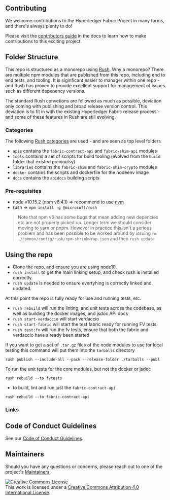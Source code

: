 ## Contributing

We welcome contributions to the Hyperledger Fabric Project in many forms, and
there's always plenty to do!

Please visit the
[contributors guide](http://hyperledger-fabric.readthedocs.io/en/latest/CONTRIBUTING.html) in the
docs to learn how to make contributions to this exciting project.

## Folder Structure

This repo is structured as a monorepo using [Rush](https://rushjs.io/). Why a monorepo? There are multiple npm modules that are published from this repo, including end to end tests, and tooling. It is siginficant easier to manager within one repo - and Rush has proven to provide excellent support for management of issues such as different depenency versions.

The standard Rush convetions are followed as much as possible, deviation only coming with publishing and broad release version control. This deviation is to fit in 
with the existing Hyperledger Fabric release process - and some of these features in Rush are still evolving. 

### Categories

The following [Rush categories](https://rushjs.io/pages/maintainer/add_to_repo/) are used - and are seen as top level folders

- `apis` contains the `fabric-contract-api` and `fabric-shim-api` modules
- `tools` contains a set of scripts for build tooling (evolved from the `build` folder that existed previoulsy)
- `libraries` contains the `fabric-shim` and `fabric-shim-crypto` modules
- `docker` contains the scripts and dockerfile for the nodeenv image
- `docs` contains the `apidocs` building scripts

### Pre-requisites

* node v10.15.2 (npm v6.4.1) => recommend to use [nvm](https://github.com/nvm-sh/nvm)
* rush => `npm install -g @microsoft/rush`

> Note that npm v6 has some bugs that mean adding new depencies etc are not properly picked up. Longer term we should consider moving to yarn or pnpm. However in practice this isn't a serious problem and has been possible to be worked around by issuing `rm ./common/config/rush/npm-shrinkwrap.json` and then `rush update`

## Using the repo

* Clone the repo, and ensure you are using node10.
* `rush install` to get the main linking setup, and check rush is installed correctly.
* `rush update` is needed to ensure evertyhing is correctly linked and updated.

At this point the repo is fully ready for use and running tests, etc. 

* `rush rebuild` will run the linting, and unit tests across the codebase, as well as building the docker images, and jsdoc API docs
* `rush start-verdaccio` will start verdaccio
* `rush start-fabric` will start the test fabric ready for running FV tests
* `rush test:fv` will run the fv tests, ensure that both the fabric and verdaccio have already been started

If you want to get a set of `.tar.gz` files of the node modules to use for local testing this command will put them into the `tarballs` directory

```
rush publish --include-all --pack --release-folder ./tarballs --publ
```

To run the unit tests for the core modules, but not the docker or jsdoc
```
rush rebuild --to fvtests
```

* to build, lint and run just the `fabric-contract-api` 
```
rush rebuild --to fabric-contract-api
```


### Links


## Code of Conduct Guidelines <a name="conduct"></a>

See our [Code of Conduct Guidelines](../blob/master/CODE_OF_CONDUCT.md).

## Maintainers <a name="maintainers"></a>

Should you have any questions or concerns, please reach out to one of the project's [Maintainers](../blob/master/MAINTAINERS.md).

<a rel="license" href="http://creativecommons.org/licenses/by/4.0/"><img alt="Creative Commons License" style="border-width:0" src="https://i.creativecommons.org/l/by/4.0/88x31.png" /></a><br />This work is licensed under a <a rel="license" href="http://creativecommons.org/licenses/by/4.0/">Creative Commons Attribution 4.0 International License</a>.
